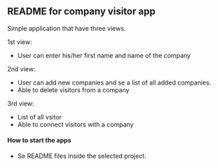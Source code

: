 ## README for company visitor app

Simple application that have three views.

1st view:

- User can enter his/her first name and name of the company

2nd view:

- User can add new companies and se a list of all added companies.
- Able to delete visitors from a company

3rd view:

- List of all vsitor
- Able to connect visitors with a company

#### How to start the apps

- Se README files inside the selected project.
